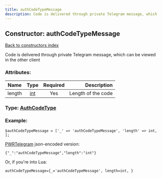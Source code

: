 ```yaml
---
title: authCodeTypeMessage
description: Code is delivered through private Telegram message, which can be viewed in the other client
---
```

## Constructor: authCodeTypeMessage  
[Back to constructors index](index.md)



Code is delivered through private Telegram message, which can be viewed in the other client

### Attributes:

| Name     |    Type       | Required | Description |
|----------|:-------------:|:--------:|------------:|
|length|[int](../types/int.md) | Yes|Length of the code|



### Type: [AuthCodeType](../types/AuthCodeType.md)


### Example:

```
$authCodeTypeMessage = ['_' => 'authCodeTypeMessage', 'length' => int, ];
```  

[PWRTelegram](https://pwrtelegram.xyz) json-encoded version:

```
{"_":"authCodeTypeMessage","length":"int"}
```


Or, if you're into Lua:  


```
authCodeTypeMessage={_='authCodeTypeMessage', length=int, }

```


